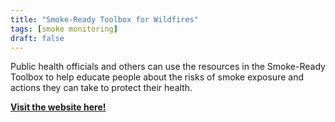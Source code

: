 ```yaml
---
title: "Smoke-Ready Toolbox for Wildfires"
tags: [smoke monitoring]
draft: false
---
```


Public health officials and others can use the resources in the Smoke-Ready Toolbox to help educate people about the risks of smoke exposure and actions they can take to protect their health.

[**Visit the website here!**](https://www.epa.gov/air-research/smoke-ready-toolbox-wildfires)

